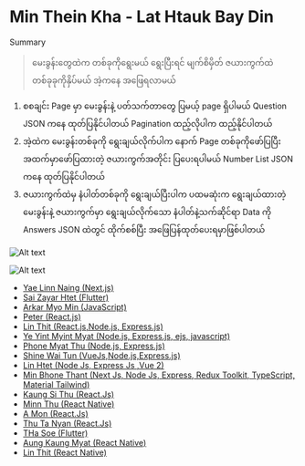 # Min Thein Kha - Lat Htauk Bay Din

Summary
> မေးခွန်းတွေထဲက တစ်ခုကိုရွေးမယ်
ရွေးပြီးရင် မျက်စိမှိတ် ဇယားကွက်ထဲတစ်ခုခုကိုနှိပ်မယ်
အဲ့ကနေ အဖြေရလာမယ်

1. စစချင်း Page မှာ မေးခွန်းနဲ့ ပတ်သက်တာတွေ ပြမယ့် page ရှိပါမယ် Question JSON ကနေ ထုတ်ပြနိုင်ပါတယ် Pagination ထည့်လိုပါက ထည့်နိုင်ပါတယ်
2. အဲ့ထဲက မေးခွန်းတစ်ခုကို ရွေးချယ်လိုက်ပါက နောက် Page တစ်ခုကိုဖော်ပြပြီး အထက်မှာဖော်ပြထားတဲ့ ဇယားကွက်အတိုင်း ပြပေးရပါမယ် Number List JSON ကနေ ထုတ်ပြနိုင်ပါတယ် 
3. ဇယားကွက်ထဲမှ နံပါတ်တစ်ခုကို ရွေးချယ်ပြီးပါက ပထမဆုံးက ရွေးချယ်ထားတဲ့ မေးခွန်းနဲ့ ဇယားကွက်မှာ ရွေးချယ်လိုက်သော နံပါတ်နဲ့သက်ဆိုင်ရာ Data ကို Answers JSON ထဲတွင် ထိုက်စစ်ပြီး အဖြေပြန်ထုတ်ပေးရမှာဖြစ်ပါတယ်

![Alt text](https://raw.githubusercontent.com/sannlynnhtun-coding/MinTheinKha-LatHtaukBayDin/main/MinTheinKha%20LatHtaukBayDin%20Flow.jpg)

![Alt text](https://raw.githubusercontent.com/sannlynnhtun-coding/MinTheinKha-LatHtaukBayDin/main/MinTheinKha%20LatHtaukBayDin%20Mind%20Map.PNG)

- [Yae Linn Naing (Next.js)](https://github.com/San-Linn-Phyo/mintheinkha)
- [Sai Zayar Htet (Flutter)](https://github.com/SaiZayarHtet7/lat_htauk_bay_din)
- [Arkar Myo Min (JavaScript)](https://github.com/akmm-dev)
- [Peter (React.js)](https://github.com/peterlianpi/mintheinkha-lathtaukbaydin)
- [Lin Thit (React.js,Node.js, Express.js)](https://github.com/LinThit27/MinTheinKha-React-Node-Json.git)
- [Ye Yint Myint Myat (Node.js, Express.js, ejs, javascript)](https://github.com/YeYint3424/MinTheinKha.git)
- [Phone Myat Thu (Node.js, Express.js)](https://github.com/HponeMyatThu/HMTMinTheinKha)
- [Shine Wai Tun (VueJs,Node.js,Express.js)](https://github.com/shinewwaihtun/BayDinApp.git)
- [Lin Htet (Node Js, Express Js ,Vue 2)](https://github.com/LinnHtet29/lattaulkbaydin.git)
- [Min Bhone Thant (Next Js, Node Js, Express, Redux Toolkit, TypeScript, Material Tailwind)](https://github.com/Antaraes/BayDinApp)
- [Kaung Si Thu (React.Js)](https://github.com/kaungsithu202/bay-din)
- [Minn Thu (React Native)](https://github.com/thukyaw11/baydin)
- [A Mon (React.Js)](https://github.com/Amoz19/BayDinApp)
- [Thu Ta Nyan (React.Js)](https://github.com/thutashein/MinTheinKha)
- [THa Soe (Flutter)](https://github.com/THaSoe/baydin_project)
- [Aung Kaung Myat (React Native)](https://github.com/aungkaungmyat9504/bay-din)
- [Lin Thit (React Native)](https://github.com/LinThit27/MinThienKha_ReactNative)
  

